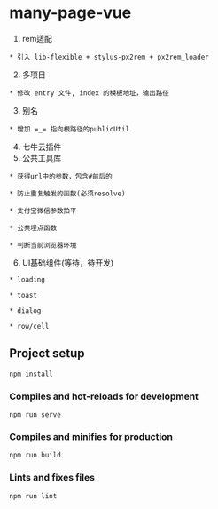 # many-page-vue
  1. rem适配

    * 引入 lib-flexible + stylus-px2rem + px2rem_loader

  2. 多项目

    * 修改 entry 文件, index 的模板地址，输出路径

  3. 别名

    * 增加 =_= 指向根路径的publicUtil

  4. 七牛云插件
  5. 公共工具库

    * 获得url中的参数，包含#前后的

    * 防止重复触发的函数(必须resolve)

    * 支付宝微信参数拍平

    * 公共埋点函数

    * 判断当前浏览器环境

  6. UI基础组件(等待，待开发)

    * loading

    * toast

    * dialog

    * row/cell
    

## Project setup
```
npm install
```

### Compiles and hot-reloads for development
```
npm run serve
```

### Compiles and minifies for production
```
npm run build
```

### Lints and fixes files
```
npm run lint
```
